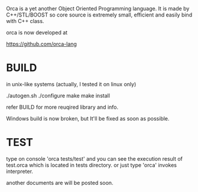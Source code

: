 

Orca is a yet another Object Oriented Programming language. 
It is made by C++/STL/BOOST so core source is extremely small, efficient and easily bind with C++ class.

orca is now developed at 

https://github.com/orca-lang


# BUILD

in unix-like systems (actually, I tested it on linux only)

./autogen.sh
./configure
make
make install

refer BUILD for more reuqired library and info.


Windows build is now broken, but It'll be fixed as soon as possible.



# TEST

type on console 'orca tests/test'
and you can see the execution result of test.orca which is located in tests directory.
or just type 'orca' invokes interpreter.

another documents are will be posted soon.

